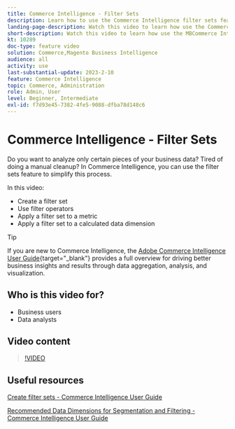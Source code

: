 ```yaml
---
title: Commerce Intelligence - Filter Sets
description: Learn how to use the Commerce Intelligence filter sets feature to simplify business data reporting for Adobe Commerce and Magento Open Source.
landing-page-description: Watch this video to learn how use the Commerce Intelligence filter sets feature to simplify business data reporting.
short-description: Watch this video to learn how use the MBCommerce IntelligenceI filter sets feature to simplify business data reporting.
kt: 10289
doc-type: feature video
solution: Commerce,Magento Business Intelligence
audience: all
activity: use
last-substantial-update: 2023-2-10
feature: Commerce Intelligence
topic: Commerce, Administration
role: Admin, User
level: Beginner, Intermediate
exl-id: f7d93e45-7382-4fe5-9088-dfba78d148c6
---
```

# Commerce Intelligence - Filter Sets

Do you want to analyze only certain pieces of your business data? Tired of doing a manual cleanup? In Commerce Intelligence, you can use the filter sets feature to simplify this process.

In this video:

- Create a filter set
- Use filter operators
- Apply a filter set to a metric
- Apply a filter set to a calculated data dimension

>[!TIP]
>
>If you are new to Commerce Intelligence, the [Adobe Commerce Intelligence User Guide](https://experienceleague.adobe.com/docs/commerce-business-intelligence/mbi/guide-overview.html){target="_blank"} provides a full overview for driving better business insights and results through data aggregation, analysis, and visualization.

## Who is this video for?

- Business users
- Data analysts

## Video content

>[!VIDEO](https://video.tv.adobe.com/v/342408?quality=12&learn=on)

## Useful resources

[Create filter sets - Commerce Intelligence User Guide](https://experienceleague.adobe.com/docs/commerce-business-intelligence/mbi/build/reports/ess-manage-data-filters.html)

[Recommended Data Dimensions for Segmentation and Filtering - Commerce Intelligence User Guide](https://experienceleague.adobe.com/docs/commerce-business-intelligence/mbi/best-practices/data/segment-filter.html)
